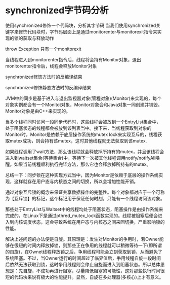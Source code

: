 # synchronized字节码分析
使用synchronized修饰一个代码块，分析其字节码
当我们使用synchronized关键字来修饰代码块时，字节码层面上是通过monitorenter与monitorexit指令来实现的锁的获取与释放动作

throw Exception 只有一个monitorexit

当线程进入到monitorenter指令后，线程将会持有Monitor对象，退出monitorenter指令后，线程会释放Monitor对象


synchronized修饰方法时的反编译结果

synchronized修饰静态方法时的反编译结果

JVM中的同步是基于进入与退出监视器对象(管程对象)(Monitor)来实现的，每个对象实例都会有一个Monitot对象，Monitor对象会和Java对象一同创建并销毁。Monitor对象是由C++来实现的。

当多个线程同时访问一段同步代码时，这些线程会被放到一个EntryList集合中，处于阻塞状态的线程都会被放到该列表当中。接下来，当线程获取到对象的Monitor时，Monitor是依赖于底层操作系统的mutex lock来实现互斥的，线程获取mutex成功，则会持有该mutex，这时其他线程就无法获取到该mutex.  

如果线程调用了wait方法，那么该线程就会释放掉所持有的mutex，并且该线程会进入到waitset集合(等待集合)中，等待下一次被其他线程调用notify/notifyAll唤醒。如果当前线程顺利执行完毕方法，那么它也会释放掉所持有的mutex。

总结一下：同步锁在这种实现方式当中，因为Monitor是依赖于底层的操作系统实现，这样就存在用户态与内核态之间的切换，所以会增加性能开销。

通过对象互斥锁的概念来保证共享数据操作的完整性。每个对象都对应于一个可称为【互斥锁】的标记，这个标记用于保证任何时刻，只能有一个线程访问该对象。

那些处于EntryList与Waitset中的线程均处于阻塞状态，阻塞操作是由操作系统来完成的，在Linux下是通过pthred_mutex_lock函数实现的。线程被阻塞后便会进入到内核调度状态，这会导致系统在用户态与内核态之间来回切换，严重影响锁的性能。

解决上述问题的办法便是自旋。其原理是：发生对Monitor的争用时，若Owner能够在很短的时间内释放掉锁，则那些正在争用的线程就可以稍微等待一下(即所谓的自旋)，在Ownet线程释放锁之后，争用线程可能会立刻获取到锁，从而避免了系统阻塞。不过，当Owner运行的时间超过了临界值后，争用线程自旋一段时间后依然无法获取到锁，这时争用线程则会停止自旋而进入到阻塞状态。所以总体思想是：先自旋，不成功再进行阻塞，尽量降低阻塞的可能性，这对那些执行时间很短的代码块来说有极大的性能提升。显然，自旋在多处理器(多核心)上才有意义。